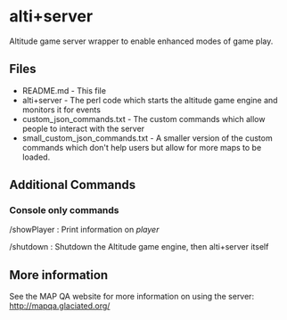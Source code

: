 # alti+server
Altitude game server wrapper to enable enhanced modes of game play.

## Files

  * README.md  -  This file
  * alti+server  -  The perl code which starts the altitude game engine and monitors it for events
  * custom_json_commands.txt  -  The custom commands which allow people to interact with the server
  * small_custom_json_commands.txt  -  A smaller version of the custom commands which don't help users but allow for more maps to be loaded.

## Additional Commands

### Console only commands

/showPlayer <player>
: Print information on *player*

/shutdown
: Shutdown the Altitude game engine, then alti+server itself

## More information
See the MAP QA website for more information on using the server:
http://mapqa.glaciated.org/
